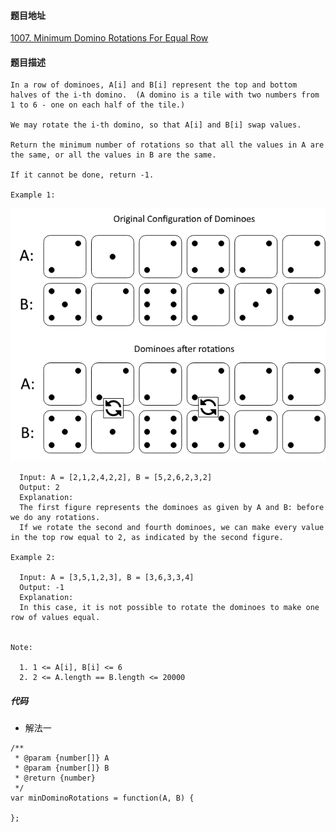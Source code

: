 #### 题目地址
[1007. Minimum Domino Rotations For Equal Row](https://leetcode.com/problems/minimum-domino-rotations-for-equal-row/)
#### 题目描述
```
In a row of dominoes, A[i] and B[i] represent the top and bottom halves of the i-th domino.  (A domino is a tile with two numbers from 1 to 6 - one on each half of the tile.)

We may rotate the i-th domino, so that A[i] and B[i] swap values.

Return the minimum number of rotations so that all the values in A are the same, or all the values in B are the same.

If it cannot be done, return -1.

Example 1:
```
![1](../../assets/array/2020-07-21/1.png)
```
  Input: A = [2,1,2,4,2,2], B = [5,2,6,2,3,2]
  Output: 2
  Explanation: 
  The first figure represents the dominoes as given by A and B: before we do any rotations.
  If we rotate the second and fourth dominoes, we can make every value in the top row equal to 2, as indicated by the second figure.

Example 2:

  Input: A = [3,5,1,2,3], B = [3,6,3,3,4]
  Output: -1
  Explanation: 
  In this case, it is not possible to rotate the dominoes to make one row of values equal.
 

Note:

  1. 1 <= A[i], B[i] <= 6
  2. 2 <= A.length == B.length <= 20000

```

##### 代码

- 解法一
```
/**
 * @param {number[]} A
 * @param {number[]} B
 * @return {number}
 */
var minDominoRotations = function(A, B) {
    
};
```
